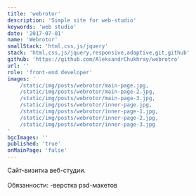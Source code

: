 ```yaml
---
title: 'webrotor'
description: 'Simple site for web-studio'
keywords: 'web studio'
date: '2017-07-01'
name: 'Webrotor'
smallStack: 'html,css,js/jquery'
stack: 'html,css,js/jquery,responsive,adaptive,git,github'
github: 'https://github.com/AleksandrChukhray/webrotro'
url: ''
role: 'front-end developer'
images: '
    /static/img/posts/webrotor/main-page.jpg,
    /static/img/posts/webrotor/main-page-2.jpg,
    /static/img/posts/webrotor/main-page-3.jpg,
    /static/img/posts/webrotor/inner-page.jpg,
    /static/img/posts/webrotor/inner-page-1.jpg,
    /static/img/posts/webrotor/inner-page-2.jpg,
    /static/img/posts/webrotor/inner-page-3.jpg
'
bgcImages: ''
published: 'true'
onMainPage: 'false'
---
```

Сайт-визитка веб-студии.
<br>
<br>
Обязанности:
-верстка psd-макетов